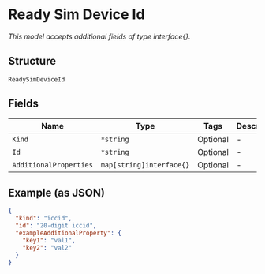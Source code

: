 
# Ready Sim Device Id

*This model accepts additional fields of type interface{}.*

## Structure

`ReadySimDeviceId`

## Fields

| Name | Type | Tags | Description |
|  --- | --- | --- | --- |
| `Kind` | `*string` | Optional | - |
| `Id` | `*string` | Optional | - |
| `AdditionalProperties` | `map[string]interface{}` | Optional | - |

## Example (as JSON)

```json
{
  "kind": "iccid",
  "id": "20-digit iccid",
  "exampleAdditionalProperty": {
    "key1": "val1",
    "key2": "val2"
  }
}
```

